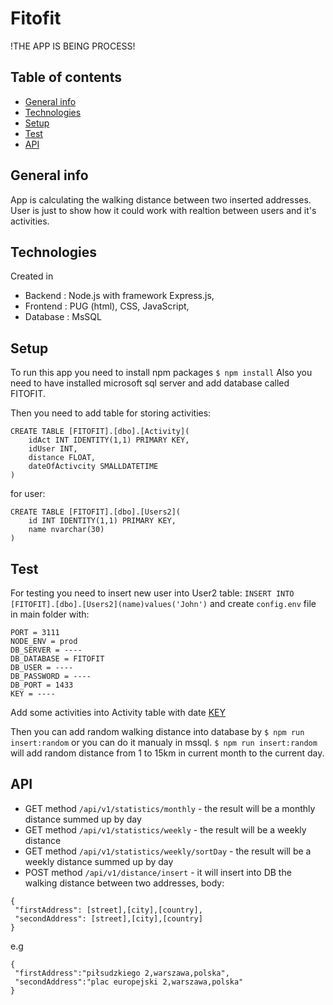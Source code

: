 # Fitofit
!THE APP IS BEING PROCESS!
## Table of contents
* [General info](#general-info)
* [Technologies](#technologies)
* [Setup](#setup)
* [Test](#test)
* [API](#api)


## General info
App is calculating the walking distance between two inserted addresses. 
User is just to show how it could work with realtion between users and it's activities.

## Technologies
Created in 
- Backend : Node.js with framework Express.js,
- Frontend : PUG (html), CSS, JavaScript,
- Database : MsSQL

## Setup
To run this app you need to install npm packages
`$ npm install`
Also you need to have installed microsoft sql server and add database called FITOFIT.

Then you need to add table for storing activities: 
```
CREATE TABLE [FITOFIT].[dbo].[Activity](
	idAct INT IDENTITY(1,1) PRIMARY KEY,
	idUser INT,
	distance FLOAT,
	dateOfActivcity SMALLDATETIME
)
```

for user:
```
CREATE TABLE [FITOFIT].[dbo].[Users2](
	id INT IDENTITY(1,1) PRIMARY KEY,
	name nvarchar(30)
)
```

## Test
For testing you need to insert new user into User2 table: `INSERT INTO [FITOFIT].[dbo].[Users2](name)values('John')`
and create `config.env` file in main folder with:

```
PORT = 3111
NODE_ENV = prod
DB_SERVER = ----
DB_DATABASE = FITOFIT
DB_USER = ----
DB_PASSWORD = ----
DB_PORT = 1433
KEY = ----
```
Add some activities into Activity table with date
[KEY](https://docs.microsoft.com/en-us/bingmaps/getting-started/bing-maps-dev-center-help/getting-a-bing-maps-key)

Then you can add random walking distance into database by `$ npm run insert:random` or you can do it manualy in mssql.
`$ npm run insert:random` will add random distance from 1 to 15km in current month to the current day.

## API

- GET method `/api/v1/statistics/monthly` - the result will be a monthly distance summed up by day
- GET method `/api/v1/statistics/weekly` - the result will be a weekly distance
- GET method `/api/v1/statistics/weekly/sortDay` - the result will be a weekly distance summed up by day
- POST method `/api/v1/distance/insert` - it will insert into DB the walking distance between two addresses, body:
```
{
 "firstAddress": [street],[city],[country],
 "secondAddress": [street],[city],[country]
}
```
e.g
```
{
 "firstAddress":"piłsudzkiego 2,warszawa,polska",
 "secondAddress":"plac europejski 2,warszawa,polska"
}
```
